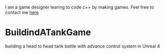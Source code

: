 I am a game designer learing to code c++ by making games. Feel free to contact me [here](daniesaurous@gmail.com)

# BuildindATankGame
building a head to head tank battle with advance control system in Unreal 4
